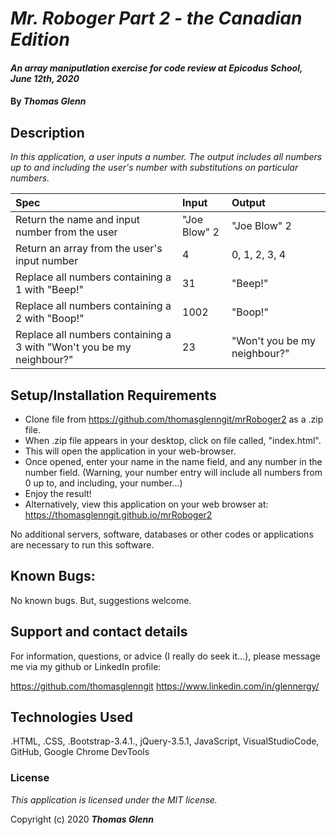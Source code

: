 # _Mr. Roboger Part 2 - the Canadian Edition_

#### _An array maniputlation exercise for code review at Epicodus School,  June 12th, 2020_

#### By _**Thomas Glenn**_

## Description

_In this application, a user inputs a number. The output includes all numbers up to and including the user's number with substitutions on particular numbers._

| Spec |      Input    |  Output |
|:----------|:-------------|:------|
| Return the name and input number from the user | "Joe Blow" 2 | "Joe Blow" 2 |
| Return an array from the user's input number | 4 | 0, 1, 2, 3, 4 |
| Replace all numbers containing a 1 with "Beep!" |  31 | "Beep!" |
| Replace all numbers containing a 2 with "Boop!" |   1002  |  "Boop!" |
| Replace all numbers containing a 3 with "Won't you be my neighbour?" | 23 |  "Won't you be my neighbour?" |

## Setup/Installation Requirements

* Clone file from https://github.com/thomasglenngit/mrRoboger2 as a .zip file. 
* When .zip file appears in your desktop, click on file called, "index.html".
* This will open the application in your web-browser.
* Once opened, enter your name in the name field, and any number in the number field. (Warning, your number entry will include all numbers from 0 up to, and including, your number...)
* Enjoy the result!
* Alternatively, view this application on your web browser at: https://thomasglenngit.github.io/mrRoboger2

No additional servers, software, databases or other codes or applications are necessary to run this software.

## Known Bugs:

No known bugs. But, suggestions welcome.

## Support and contact details

For information, questions, or advice (I really do seek it...), please message me via my github or LinkedIn profile:

https://github.com/thomasglenngit
https://www.linkedin.com/in/glennergy/


## Technologies Used

.HTML, .CSS, .Bootstrap-3.4.1., jQuery-3.5.1, JavaScript, VisualStudioCode, GitHub, Google Chrome DevTools

### License

*This application is licensed under the MIT license.*

Copyright (c) 2020 **_Thomas Glenn_**